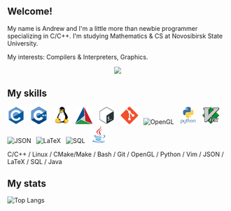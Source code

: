 <h2>Welcome!</h2>
My name is Andrew and I'm a little more than newbie programmer specializing in C/C++. I'm studying Mathematics & CS at Novosibirsk State University.

My interests: Compilers & Interpreters, Graphics.

<div id="badges" align="center">
  <a href="https://t.me/andrjusha">
  <img src="https://img.shields.io/badge/Andrjusha-blue?style=for-the-badge&logo=Telegram">
  </a>
</div>

<h2>My skills</h2>
<div>
  <img src="https://github.com/devicons/devicon/blob/master/icons/c/c-original.svg" title="C" alt="C" width="40" height="40"/>&nbsp&nbsp;
  <img src="https://github.com/devicons/devicon/blob/master/icons/cplusplus/cplusplus-original.svg" title="C++" alt="C++" width="40" height="40"/>&nbsp&nbsp;
  <img src="https://github.com/devicons/devicon/blob/master/icons/linux/linux-original.svg" title="Linux" alt="Linux" width="40" height="40"/>&nbsp&nbsp;
  <img src="https://github.com/devicons/devicon/blob/master/icons/cmake/cmake-original.svg" title="Make" alt="Make" width="40"/>&nbsp&nbsp;
  <img src="https://github.com/devicons/devicon/blob/master/icons/bash/bash-plain.svg" title="Bash" alt="Bash" width="40" height="40"/>&nbsp&nbsp;
  <img src="https://github.com/devicons/devicon/blob/master/icons/git/git-original.svg" title="Git" alt="Git" width="40" height="40"/>&nbsp&nbsp;
  <img src="https://cdn.jsdelivr.net/gh/devicons/devicon@latest/icons/opengl/opengl-original.svg" title="OpenGL" alt="OpenGL" width="40" height="40"/>&nbsp&nbsp;
  <img src="https://github.com/devicons/devicon/blob/master/icons/python/python-original-wordmark.svg" title="Python" alt="Python" width="40" height="40"/>&nbsp&nbsp;
  <img src="https://github.com/devicons/devicon/blob/master/icons/vim/vim-original.svg" title="Vim" alt="Vim" width="40" height="40"/>&nbsp&nbsp;
  <img src="https://user-images.githubusercontent.com/11060565/181719546-bc83cdb5-faa0-4e98-919c-a0e45e8e68be.png" title="JSON" alt="JSON" width="40" height="40"/>&nbsp&nbsp;
  <img src="https://cdn.jsdelivr.net/gh/devicons/devicon/icons/latex/latex-original.svg" title="LaTeX" alt="LaTeX" width="40" height="40"/>&nbsp&nbsp;
  <img src="https://cdn.jsdelivr.net/gh/devicons/devicon@latest/icons/azuresqldatabase/azuresqldatabase-original.svg" title="SQL" alt="SQL" width="40" height="40"/>&nbsp&nbsp;
  <img src="https://raw.githubusercontent.com/devicons/devicon/55609aa5bd817ff167afce0d965585c92040787a/icons/java/java-original.svg" title="Java" alt="Java" width="40"/>&nbsp&nbsp;
</div>

C/C++ / Linux / CMake/Make / Bash / Git / OpenGL / Python / Vim / JSON / LaTeX / SQL / Java

<h2>My stats</h2>

![Top Langs](https://github-readme-stats.vercel.app/api/top-langs/?username=SibJusha&layout=donut)
 
